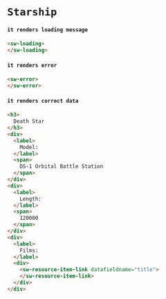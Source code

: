 # `Starship`

#### `it renders loading message`

```html
<sw-loading>
</sw-loading>

```

#### `it renders error`

```html
<sw-error>
</sw-error>

```

#### `it renders correct data`

```html
<h3>
  Death Star
</h3>
<div>
  <label>
    Model:
  </label>
  <span>
    DS-1 Orbital Battle Station
  </span>
</div>
<div>
  <label>
    Length:
  </label>
  <span>
    120000
  </span>
</div>
<div>
  <label>
    Films:
  </label>
  <div>
    <sw-resource-item-link datafieldname="title">
    </sw-resource-item-link>
  </div>
</div>

```

